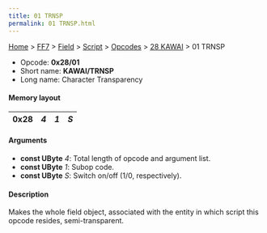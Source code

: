 ```yaml
---
title: 01 TRNSP
permalink: 01 TRNSP.html
---
```


[Home](../../../../../Main%20Page.md) > [FF7](../../../../../FF7.md) > [Field](../../../../Field.md) > [Script](../../../Script.md) > [Opcodes](../../Opcodes.md) > [28 KAWAI](../28%20KAWAI.md) > 01 TRNSP

-   Opcode: **0x28/01**
-   Short name: **KAWAI/TRNSP**
-   Long name: Character Transparency

#### Memory layout

| 0x28 | *4* | *1* | *S* |
|------|-----|-----|-----|

#### Arguments

-   **const UByte** *4*: Total length of opcode and argument list.
-   **const UByte** *1*: Subop code.
-   **const UByte** *S*: Switch on/off (1/0, respectively).

#### Description

Makes the whole field object, associated with the entity in which script
this opcode resides, semi-transparent.
